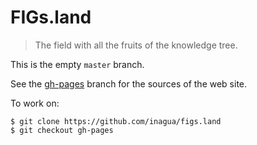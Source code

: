 # FIGs.land

> The field with all the fruits of the knowledge tree.

This is the empty `master` branch.

See the [gh-pages](https://github.com/inagua/figs.land/tree/gh-pages) branch for the sources of the web site.

To work on:

```
$ git clone https://github.com/inagua/figs.land
$ git checkout gh-pages
```

